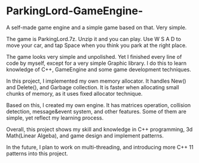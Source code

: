 # ParkingLord-GameEngine-
A self-made game engine and a simple game based on that. Very simple.

The game is ParkingLord.7z. Unzip it and you can play. Use W S A D to move your car, and tap Space when you think you park at the right place.

The game looks very simple and unpolished. Yet I finished every line of code by myself, except for a very simple Graphic library. I do this to
learn knowledge of C++, GameEngine and some game development techniques.

In this project, I implemented my own memory allocator. It handles New() and Delete(), and Garbage collection. It is faster when allocating small
chunks of memory, as it uses fixed allocator technique.

Based on this, I created my own engine. It has matrices operation, collision detection, message&event system, and other features. Some of them 
are simple, yet reflect my learning process.

Overall, this project shows my skill and knowledge in C++ programming, 3d Math(Linear Algeba), and game design and implement patterns.

In the future, I plan to work on multi-threading, and introducing more C++ 11 patterns into this project.